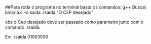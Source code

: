 ##Para roda o programa no terminal
basta os comandos:
g++ Busca\ binaria.c -o saida
./saida "O CEP desejado"

obs o Cep desejado deve ser passado como parametro junto com o comando ./saida.

Ex: ./saida 01003900
